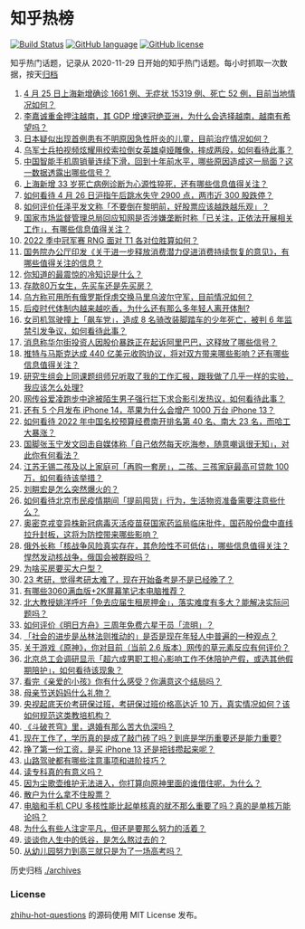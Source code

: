 # 知乎热榜
[![Build Status](https://github.com/ToWeLong/zhihu-hot-questions/workflows/CI/badge.svg)](https://github.com/ToWeLong/zhihu-hot-questions/actions)
[![GitHub language](https://img.shields.io/badge/language-golang-orange.svg)](https://golang.org/)
[![GitHub license](https://img.shields.io/github/license/ToWeLong/zhihu-hot-questions)](https://github.com/ToWeLong/zhihu-hot-questions/blob/main/LICENSE)

知乎热门话题，记录从 2020-11-29 日开始的知乎热门话题。每小时抓取一次数据，按天[归档](./archives)

<!-- BEGIN -->

1. [4 月 25 日上海新增确诊 1661 例、无症状 15319 例、死亡 52 例，目前当地情况如何？](https://www.zhihu.com/question/530047960)
1. [李嘉诚重金押注越南，其 GDP 增速冠绝亚洲，为什么会选择越南，越南有希望吗？](https://www.zhihu.com/question/530004803)
1. [日本疑似出现首例患有不明原因急性肝炎的儿童，目前治疗情况如何？](https://www.zhihu.com/question/529978414)
1. [乌军士兵拍视频炫耀用绞索拉倒女英雄卓娅雕像，摔成两段，如何看待此事？](https://www.zhihu.com/question/529712206)
1. [中国智能手机周销量连续下滑，回到十年前水平，哪些原因造成这一局面？这一数据透露出哪些信号？](https://www.zhihu.com/question/530064963)
1. [上海新增 33 岁死亡病例诊断为心源性猝死，还有哪些信息值得关注？](https://www.zhihu.com/question/530066454)
1. [如何看待  4 月 26 日沪指午后跳水失守 2900 点，两市近 300 股跌停？](https://www.zhihu.com/question/530074401)
1. [如何评价任泽平发文称「不要倒在黎明前，好股票应该越跌越乐观」？](https://www.zhihu.com/question/529880208)
1. [国家市场监督管理总局回应知网是否涉嫌垄断时称「已关注，正依法开展相关工作」，有哪些信息值得关注？](https://www.zhihu.com/question/530071506)
1. [2022 季中冠军赛 RNG 面对 T1 各对位胜算如何？](https://www.zhihu.com/question/529731672)
1. [国务院办公厅印发《关于进一步释放消费潜力促进消费持续恢复的意见》，有哪些值得关注的信息？](https://www.zhihu.com/question/529957696)
1. [你知道的最震惊的冷知识是什么？](https://www.zhihu.com/question/519996527)
1. [存款80万女生，先买车还是先买房？](https://www.zhihu.com/question/529875674)
1. [乌方称可用所有俄罗斯俘虏交换马里乌波尔守军，目前情况如何？](https://www.zhihu.com/question/529875700)
1. [后疫时代体制内越来越吃香，为什么还有那么多年轻人离开体制?](https://www.zhihu.com/question/526464015)
1. [女司机驾驶撞上「飙车党」，造成 8 名骑改装脚踏车的少年死亡，被判 6 年监禁引发争议，如何看待此事？](https://www.zhihu.com/question/529919420)
1. [消息称华尔街投资人因股价暴跌正在起诉阿里巴巴，这释放了哪些信号？](https://www.zhihu.com/question/530087383)
1. [推特与马斯克达成 440 亿美元收购协议，将对双方带来哪些影响？还有哪些信息值得关注？](https://www.zhihu.com/question/530046826)
1. [研究生组会上同课题组师兄听取了我的工作汇报，跟我做了几乎一样的实验，我应该怎么处理?](https://www.zhihu.com/question/524078167)
1. [网传谷爱凌跑步中途被陌生男子强行拦下求合影引发热议，如何看待此事？](https://www.zhihu.com/question/529994798)
1. [还有 5 个月发布 iPhone 14，苹果为什么会增产 1000 万台 iPhone 13？](https://www.zhihu.com/question/529880935)
1. [如何看待 2022 年中国名校预算经费南开排名第 40 名、南大 23 名，而哈工大暴涨？](https://www.zhihu.com/question/529779792)
1. [国脚张玉宁发文回击自媒体称「自己依然每天吃海参，随意嘲讽很无知」，对此你有何看法？](https://www.zhihu.com/question/530086062)
1. [江苏无锡二孩及以上家庭可「再购一套房」，二孩、三孩家庭最高可贷款 100 万，如何看待该举措？](https://www.zhihu.com/question/530085028)
1. [刘畊宏是怎么突然爆火的？](https://www.zhihu.com/question/529433065)
1. [如何看待北京市民疫情期间「提前囤货」行为，生活物资准备需要注意些什么？](https://www.zhihu.com/question/529883046)
1. [奥密克戎变异株新冠病毒灭活疫苗获国家药监局临床批件，国药股份盘中直线拉升封板，这将为防控带来哪些影响？](https://www.zhihu.com/question/530099333)
1. [俄外长称「核战争风险真实存在，其危险性不可低估」，哪些信息值得关注？悍然发动核战争，俄国会被群殴吗？](https://www.zhihu.com/question/530064234)
1. [为啥买房要买大户型？](https://www.zhihu.com/question/467557630)
1. [23 考研，觉得考研太难了，现在开始备考是不是已经晚了？](https://www.zhihu.com/question/530068733)
1. [有哪些3060满血版+2K屏幕笔记本电脑推荐？](https://www.zhihu.com/question/451143597)
1. [北大教授姚洋呼吁「免去应届生租房押金」，落实难度有多大？能解决实际问题吗？](https://www.zhihu.com/question/530075048)
1. [如何评价《明日方舟》三周年免费六星干员「流明」？](https://www.zhihu.com/question/529935111)
1. [「社会的进步是丛林法则推动的」是否是现在年轻人中普遍的一种观点？](https://www.zhihu.com/question/273871908)
1. [关于游戏《原神》，你对目前（当前 2.6 版本）网传的草元素反应有何评价？](https://www.zhihu.com/question/529827885)
1. [北京总工会调研显示「超六成男职工担心影响工作不休陪护产假，或选其他假期陪护」，如何看待该现象？](https://www.zhihu.com/question/529948382)
1. [看完《亲爱的小孩》你有什么感受？你满意这个结局吗？](https://www.zhihu.com/question/529791101)
1. [母亲节送妈妈什么礼物？](https://www.zhihu.com/question/276174444)
1. [央视起底天价考研保过班，考研保过班价格高达近 10 万，真实情况如何？该如何规范这类教培机构？](https://www.zhihu.com/question/530096225)
1. [《斗破苍穹》里，退婚有那么苦大仇深吗？](https://www.zhihu.com/question/529534726)
1. [现在工作了，学历真的是成了敲门砖了吗？到底是学历重要还是能力重要?](https://www.zhihu.com/question/529879411)
1. [挣了第一份工资，是买 iPhone 13 还是把钱攒起来呢？](https://www.zhihu.com/question/529061458)
1. [山路驾驶都有哪些注意事项和进阶技巧？](https://www.zhihu.com/question/56025019)
1. [读专科真的有意义吗？](https://www.zhihu.com/question/530051182)
1. [因为尘歌壶维护无法进入，你打算向原神里面的谁借住呢，为什么？](https://www.zhihu.com/question/529877756)
1. [散户为什么拿不住股票？](https://www.zhihu.com/question/508829439)
1. [电脑和手机 CPU 多核性能比起单核真的就不那么重要了吗？真的是单核万能论吗？](https://www.zhihu.com/question/529482894)
1. [为什么有些人注定平凡，但还是要那么努力的活着？](https://www.zhihu.com/question/529506509)
1. [谈谈你人生中的低谷，是怎么熬过去的？](https://www.zhihu.com/question/529452795)
1. [从幼儿园努力到高三就只是为了一场高考吗？](https://www.zhihu.com/question/529929554)

<!-- END -->

历史归档 [./archives](./archives)


### License
[zhihu-hot-questions](https://github.com/towelong/zhihu-hot-questions) 的源码使用 MIT License 发布。